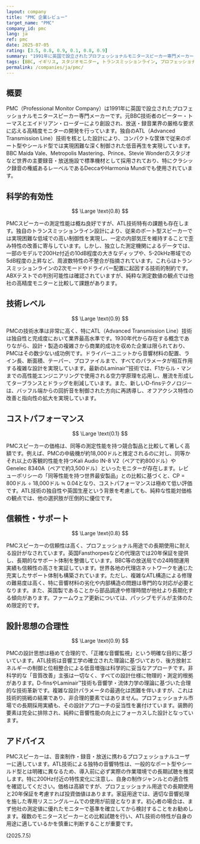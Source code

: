 ```yaml
---
layout: company
title: "PMC 企業レビュー"
target_name: "PMC"
company_id: pmc
lang: ja
ref: pmc
date: 2025-07-05
rating: [3.5, 0.8, 0.9, 0.1, 0.8, 0.9]
summary: "1991年に英国で設立されたプロフェッショナルモニタースピーカー専門メーカー。独自のATL（Advanced Transmission Line）技術により、コンパクトな筐体で深く制御された低音を実現。BBC、Metropolis Masteringなど世界の主要スタジオで採用されています。技術水準は高いものの、コストパフォーマンスの観点では非常に高価であり、同等性能の製品がはるかに安価で入手可能です。"
tags: [BBC, イギリス, スタジオモニター, トランスミッションライン, プロフェッショナル]
permalink: /companies/ja/pmc/
---
```

## 概要

PMC（Professional Monitor Company）は1991年に英国で設立されたプロフェッショナルモニタースピーカー専門メーカーです。元BBC技術者のピーター・トーマスとエイドリアン・ローダーにより創設され、放送・録音業界の厳格な要求に応える高精度モニターの開発を行っています。独自のATL（Advanced Transmission Line）技術を核とした設計により、コンパクトな筐体で従来のポート型やシールド型では実現困難な深く制御された低音再生を実現しています。BBC Maida Vale、Metropolis Mastering、Prince、Stevie Wonderのスタジオなど世界の主要録音・放送施設で標準機材として採用されており、特にクラシック録音の権威あるレーベルであるDeccaやHarmonia Mundiでも使用されています。

## 科学的有効性

$$ \Large \text{0.8} $$

PMCスピーカーの測定性能は概ね良好ですが、ATL技術特有の課題も存在します。独自のトランスミッションライン設計により、従来のポート型スピーカーでは実現困難な低域での高い制御性を実現し、一定の内部気圧を維持することで歪み特性の改善に寄与しています。しかし、独立した測定機関によるデータでは、一部のモデルで200Hz付近の10dB程度の大きなディップや、5-20kHz帯域での5dB程度の上昇など、周波数特性の不整合が指摘されています。これらはトランスミッションラインの2次モードやドライバー配置に起因する技術的制約です。ABXテストでの判別可能性は確認されていますが、純粋な測定数値の観点では他社の高精度モニターと比較して課題があります。

## 技術レベル

$$ \Large \text{0.9} $$

PMCの技術水準は非常に高く、特にATL（Advanced Transmission Line）技術は独自性と完成度において業界最高水準です。1930年代から存在する概念でありながら、設計・製造の複雑さから商業的成功を収めた企業は限られており、PMCはその数少ない成功例です。ドライバーユニットから音響材料の配置、ライン長、断面積、テーパー、プロファイルまで、すべてのパラメータが相互作用する複雑な設計を実現しています。最新のLaminair™技術では、F1からル・マンまでの高性能エンジニアリングで使用される空力学原理を応用し、層流を形成してターブランスとドラッグを削減しています。また、新しいD-finsテクノロジーは、バッフル端からの回折音を制御された方向に再誘導し、オフアクシス特性の改善と指向性の拡大を実現しています。

## コストパフォーマンス

$$ \Large \text{0.1} $$

PMCスピーカーの価格は、同等の測定性能を持つ競合製品と比較して著しく高額です。例えば、PMCの中級機が約18,000ドルと推定されるのに対し、同等かそれ以上の客観的性能を持つKali Audio IN-8 V2（ペアで約800ドル）やGenelec 8340A（ペアで約3,500ドル）といったモニターが存在します。レビューポリシーの「同等性能を持つ世界最安製品」との比較に基づくと、CP = 800ドル ÷ 18,000ドル ≒ 0.04となり、コストパフォーマンスは極めて低い評価です。ATL技術の独自性や英国生産という背景を考慮しても、純粋な性能対価格の観点では、他の選択肢が圧倒的に優位です。

## 信頼性・サポート

$$ \Large \text{0.8} $$

PMCスピーカーの信頼性は高く、プロフェッショナル用途での長期使用に耐える設計がなされています。英国Fansthorpesなどの代理店では20年保証を提供し、長期的なサポート体制を整備しています。BBC等の放送局での24時間運用実績も信頼性の高さを実証しています。世界各地の代理店ネットワークを通じた充実したサポート体制も構築されています。ただし、複雑なATL構造による修理の難易度は高く、特に音響材料の劣化や内部構造の問題は専門的な対応が必要となります。また、英国製であることから部品調達や修理時間が他社より長期化する傾向があります。ファームウェア更新については、パッシブモデルが主体のため限定的です。

## 設計思想の合理性

$$ \Large \text{0.9} $$

PMCの設計思想は極めて合理的で、「正確な音響監視」という明確な目的に基づいています。ATL技術は音響工学の確立された理論に基づいており、後方放射エネルギーの制御と位相整合による低音増強は科学的に妥当なアプローチです。非科学的な「音質改善」主張は一切なく、すべての設計仕様に物理的・測定的根拠があります。D-finsやLaminair™技術も音響学・流体力学の理論に基づいた合理的な技術革新です。複雑な設計パラメータの最適化は困難を伴いますが、これは技術的挑戦の結果であり、非合理的要素ではありません。プロフェッショナル市場での長期採用実績も、その設計アプローチの妥当性を裏付けています。装飾的要素は完全に排除され、純粋に音響性能の向上にフォーカスした設計となっています。

## アドバイス

PMCスピーカーは、音楽制作・録音・放送に携わるプロフェッショナルユーザーに適しています。ATL技術による独特の音響特性は、一般的なポート型やシールド型とは明確に異なるため、導入前に必ず実際の作業環境での長期試聴を推奨します。特に200Hz付近の特性変化に注意し、自身の制作ジャンルとの適合性を確認してください。価格は高額ですが、プロフェッショナル用途での長期使用と20年保証を考慮すれば投資価値はあります。家庭用途では、適切な音響処理を施した専用リスニングルームでの使用が前提となります。初心者の場合は、まず他社の測定値に優れたモニターで基準を確立してから検討することをお勧めします。複数のモニタースピーカーとの比較試聴を行い、ATL技術の特性が自身の用途に適しているかを慎重に判断することが重要です。

(2025.7.5)
